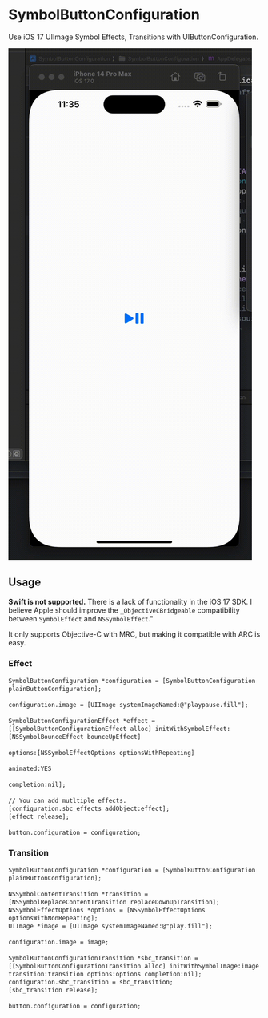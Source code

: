 # SymbolButtonConfiguration

Use iOS 17 UIImage Symbol Effects, Transitions with UIButtonConfiguration.

![](0.gif)

## Usage

**Swift is not supported.** There is a lack of functionality in the iOS 17 SDK. I believe Apple should improve the `_ObjectiveCBridgeable` compatibility between `SymbolEffect` and `NSSymbolEffect`."

It only supports Objective-C with MRC, but making it compatible with ARC is easy.

### Effect

```objc
SymbolButtonConfiguration *configuration = [SymbolButtonConfiguration plainButtonConfiguration];

configuration.image = [UIImage systemImageNamed:@"playpause.fill"];

SymbolButtonConfigurationEffect *effect = [[SymbolButtonConfigurationEffect alloc] initWithSymbolEffect:[NSSymbolBounceEffect bounceUpEffect]
                                                                                                options:[NSSymbolEffectOptions optionsWithRepeating]
                                                                                               animated:YES
                                                                                             completion:nil];

// You can add mutltiple effects.
[configuration.sbc_effects addObject:effect];
[effect release];

button.configuration = configuration;
```

### Transition

```objc
SymbolButtonConfiguration *configuration = [SymbolButtonConfiguration plainButtonConfiguration];

NSSymbolContentTransition *transition = [NSSymbolReplaceContentTransition replaceDownUpTransition];
NSSymbolEffectOptions *options = [NSSymbolEffectOptions optionsWithNonRepeating];
UIImage *image = [UIImage systemImageNamed:@"play.fill"];

configuration.image = image;

SymbolButtonConfigurationTransition *sbc_transition = [[SymbolButtonConfigurationTransition alloc] initWithSymbolImage:image transition:transition options:options completion:nil];
configuration.sbc_transition = sbc_transition;
[sbc_transition release];

button.configuration = configuration;
```
